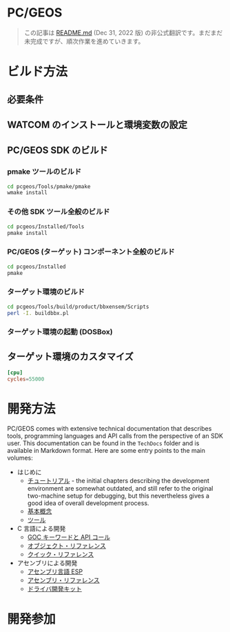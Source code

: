 # PC/GEOS

> この記事は [README.md](https://github.com/bluewaysw/pcgeos/blob/f088abcfe1600f00f103c80ce90427ad647bf91c/README.md) (Dec 31, 2022 版) の非公式翻訳です。まだまだ未完成ですが、順次作業を進めていきます。

# ビルド方法

## 必要条件

## WATCOM のインストールと環境変数の設定

## PC/GEOS SDK のビルド

### pmake ツールのビルド

```bash
cd pcgeos/Tools/pmake/pmake
wmake install
```

### その他 SDK ツール全般のビルド

```bash
cd pcgeos/Installed/Tools
pmake install
```

### PC/GEOS (ターゲット) コンポーネント全般のビルド

```bash
cd pcgeos/Installed
pmake
```

### ターゲット環境のビルド

```bash
cd pcgeos/Tools/build/product/bbxensem/Scripts
perl -I. buildbbx.pl
```

### ターゲット環境の起動 (DOSBox)



## ターゲット環境のカスタマイズ

```toml
[cpu]
cycles=55000
```

# 開発方法

PC/GEOS comes with extensive technical documentation that describes tools, programming languages and API calls from the perspective of an SDK user. This documentation can be found in the `TechDocs` folder and is available in Markdown format. Here are some entry points to the main volumes:

- はじめに
  - [チュートリアル](TechDocs/Markdown/tutorial.md) - the initial chapters describing the development environment are somewhat outdated, and still refer to the original two-machine setup for debugging, but this nevertheless gives a good idea of overall development process.
  - [基本概念](TechDocs/Markdown/concepts.md)
  - [ツール](TechDocs/Markdown/tools.md)
- C 言語による開発
  - [GOC キーワードと API コール](TechDocs/Markdown/routines.md)
  - [オブジェクト・リファレンス](TechDocs/Markdown/objects.md)
  - [クイック・リファレンス](TechDocs/Markdown/quickref.md)
- アセンブリによる開発
  - [アセンブリ言語 ESP](TechDocs/Markdown/esp.md)
  - [アセンブリ・リファレンス](TechDocs/Markdown/asmref.md)
  - [ドライバ開発キット](TechDocs/Markdown/ddk.md)

# 開発参加
